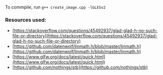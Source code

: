 To commpile, run `g++ create_image.cpp -lGLESv2`

### Resources used:
* [https://stackoverflow.com/questions/45492937/glad-glad-h-no-such-file-or-directory](https://stackoverflow.com/questions/45492937/glad-glad-h-no-such-file-or-directory)
* [https://github.com/datenwolf/linmath.h/blob/master/linmath.h](https://github.com/datenwolf/linmath.h/blob/master/linmath.h)
* [https://www.glfw.org/docs/latest/quick.html](https://www.glfw.org/docs/latest/quick.html)
* [https://github.com/nothings/stb](https://github.com/nothings/stb)
